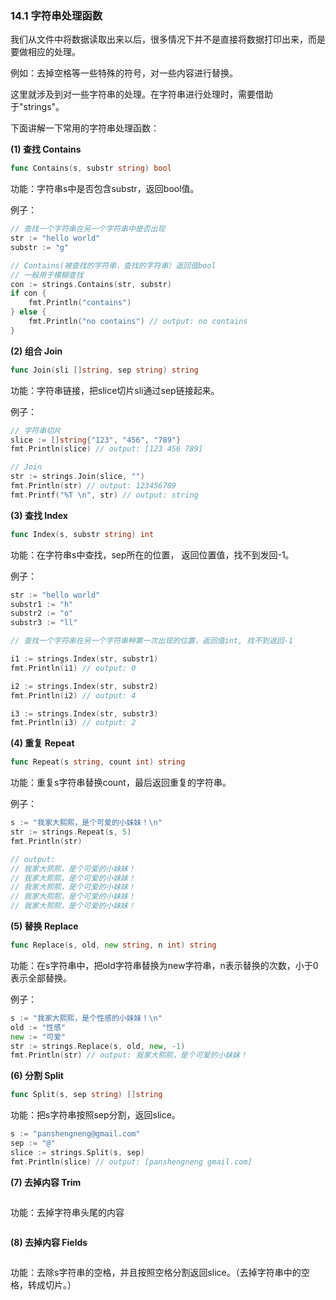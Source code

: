 ### 14.1 字符串处理函数

我们从文件中将数据读取出来以后，很多情况下并不是直接将数据打印出来，而是要做相应的处理。

例如：去掉空格等一些特殊的符号，对一些内容进行替换。

这里就涉及到对一些字符串的处理。在字符串进行处理时，需要借助于"strings"。

下面讲解一下常用的字符串处理函数：

**\(1\) 查找 Contains**

```go
func Contains(s, substr string) bool
```

功能：字符串s中是否包含substr，返回bool值。

例子：

```go
// 查找一个字符串在另一个字符串中是否出现
str := "hello world"
substr := "g"

// Contains(被查找的字符串，查找的字符串）返回值bool
// 一般用于模糊查找
con := strings.Contains(str, substr)
if con {
    fmt.Println("contains")
} else {
    fmt.Println("no contains") // output: no contains
}
```

**\(2\) 组合 Join**

```go
func Join(sli []string, sep string) string
```

功能：字符串链接，把slice切片sli通过sep链接起来。

例子：

```go
// 字符串切片
slice := []string{"123", "456", "789"}
fmt.Println(slice) // output: [123 456 789]

// Join
str := strings.Join(slice, "")
fmt.Println(str) // output: 123456789
fmt.Printf("%T \n", str) // output: string
```

**\(3\) 查找 Index**

```go
func Index(s, substr string) int
```

功能：在字符串s中查找，sep所在的位置， 返回位置值，找不到发回-1。

例子：

```go
str := "hello world"
substr1 := "h"
substr2 := "o"
substr3 := "ll"

// 查找一个字符串在另一个字符串种第一次出现的位置，返回值int, 找不到返回-1

i1 := strings.Index(str, substr1)
fmt.Println(i1) // output: 0

i2 := strings.Index(str, substr2)
fmt.Println(i2) // output: 4

i3 := strings.Index(str, substr3)
fmt.Println(i3) // output: 2
```

**\(4\) 重复 Repeat**

```go
func Repeat(s string, count int) string
```

功能：重复s字符串替换count，最后返回重复的字符串。

例子：

```go
s := "我家大熙熙，是个可爱的小妹妹！\n"
str := strings.Repeat(s, 5)
fmt.Println(str) 

// output:
// 我家大熙熙，是个可爱的小妹妹！
// 我家大熙熙，是个可爱的小妹妹！
// 我家大熙熙，是个可爱的小妹妹！
// 我家大熙熙，是个可爱的小妹妹！
// 我家大熙熙，是个可爱的小妹妹！
```

**\(5\) 替换 Replace**

```go
func Replace(s, old, new string, n int) string
```

功能：在s字符串中，把old字符串替换为new字符串，n表示替换的次数，小于0表示全部替换。

例子：

```go
s := "我家大熙熙，是个性感的小妹妹！\n"
old := "性感"
new := "可爱"
str := strings.Replace(s, old, new, -1)
fmt.Println(str) // output: 我家大熙熙，是个可爱的小妹妹！
```

**\(6\) 分割 Split**

```go
func Split(s, sep string) []string
```

功能：把s字符串按照sep分割，返回slice。

```go
s := "panshengneng@gmail.com"
sep := "@"
slice := strings.Split(s, sep)
fmt.Println(slice) // output: [panshengneng gmail.com]
```

**\(7\) 去掉内容 Trim**

```go

```

功能：去掉字符串头尾的内容

```go

```

**\(8\) 去掉内容 Fields**

```go

```

功能：去除s字符串的空格，并且按照空格分割返回slice。（去掉字符串中的空格，转成切片。）

```go

```

### 



